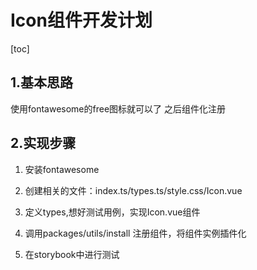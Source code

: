 # Icon组件开发计划

[toc]

## 1.基本思路

使用fontawesome的free图标就可以了
之后组件化注册

## 2.实现步骤

1. 安装fontawesome
2. 创建相关的文件：index.ts/types.ts/style.css/Icon.vue
3. 定义types,想好测试用例，实现Icon.vue组件

4. 调用packages/utils/install 注册组件，将组件实例插件化
5. 在storybook中进行测试
